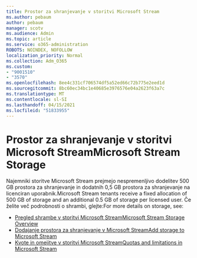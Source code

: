 ```yaml
---
title: Prostor za shranjevanje v storitvi Microsoft Stream
ms.author: pebaum
author: pebaum
manager: scotv
ms.audience: Admin
ms.topic: article
ms.service: o365-administration
ROBOTS: NOINDEX, NOFOLLOW
localization_priority: Normal
ms.collection: Adm_O365
ms.custom:
- "9001510"
- "3570"
ms.openlocfilehash: 8ee4c331cf706574df5a52ed66c72b775e2eed1d
ms.sourcegitcommit: 8bc60ec34bc1e40685e3976576e04a2623f63a7c
ms.translationtype: MT
ms.contentlocale: sl-SI
ms.lasthandoff: 04/15/2021
ms.locfileid: "51833955"
---
```

# <a name="microsoft-stream-storage"></a><span data-ttu-id="9c26e-102">Prostor za shranjevanje v storitvi Microsoft Stream</span><span class="sxs-lookup"><span data-stu-id="9c26e-102">Microsoft Stream Storage</span></span>

<span data-ttu-id="9c26e-103">Najemniki storitve Microsoft Stream prejmejo nespremenljivo dodelitev 500 GB prostora za shranjevanje in dodatnih 0,5 GB prostora za shranjevanje na licenciran uporabnik.</span><span class="sxs-lookup"><span data-stu-id="9c26e-103">Microsoft Stream tenants receive a fixed allocation of 500 GB of storage and an additional 0.5 GB of storage per licensed user.</span></span>
<span data-ttu-id="9c26e-104">Če želite več podrobnosti o shrambi, glejte:</span><span class="sxs-lookup"><span data-stu-id="9c26e-104">For more details on storage, see:</span></span>

- [<span data-ttu-id="9c26e-105">Pregled shrambe v storitvi Microsoft Stream</span><span class="sxs-lookup"><span data-stu-id="9c26e-105">Microsoft Stream Storage Overview</span></span>](https://docs.microsoft.com/stream/license-overview#storage)
- [<span data-ttu-id="9c26e-106">Dodajanje prostora za shranjevanje v Microsoft Stream</span><span class="sxs-lookup"><span data-stu-id="9c26e-106">Add storage to Microsoft Stream</span></span>](https://docs.microsoft.com/stream/storage-add-on)
- [<span data-ttu-id="9c26e-107">Kvote in omejitve v storitvi Microsoft Stream</span><span class="sxs-lookup"><span data-stu-id="9c26e-107">Quotas and limitations in Microsoft Stream</span></span>](https://docs.microsoft.com/stream/quotas-and-limitations)
